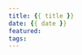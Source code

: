 ```yaml
---
title: {{ title }}
date: {{ date }}
featured: 
tags:
---
```

<!-- {% asset_img . "" %} -->

<!-- more -->

<!-- „“ -->
